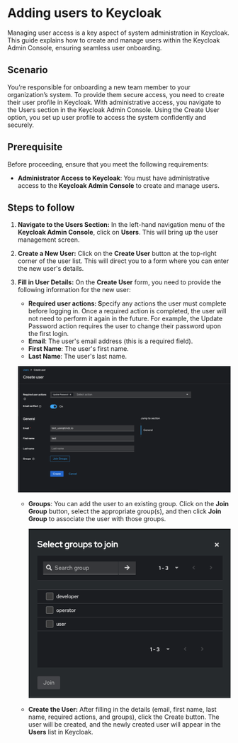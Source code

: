 # Adding users to Keycloak

Managing user access is a key aspect of system administration in Keycloak. This guide explains how to create and manage users within the Keycloak Admin Console, ensuring seamless user onboarding.

## Scenario

You’re responsible for onboarding a new team member to your organization’s system. To provide them secure access, you need to create their user profile in Keycloak. With administrative access, you navigate to the Users section in the Keycloak Admin Console. Using the Create User option, you set up user profile to access the system confidently and securely.

## Prerequisite

Before proceeding, ensure that you meet the following requirements:

- **Administrator Access to Keycloak**: You must have administrative access to the **Keycloak Admin Console** to create and manage users.

## Steps to follow

1. **Navigate to the Users Section:** In the left-hand navigation menu of the **Keycloak Admin Console**, click on **Users**. This will bring up the user management screen.
2. **Create a New User:** Click on the **Create User** button at the top-right corner of the user list. This will direct you to a form where you can enter the new user's details.
3. **Fill in User Details:** On the **Create User** form, you need to provide the following information for the new user:
    - **Required user actions: S**pecify any actions the user must complete before logging in. Once a required action is completed, the user will not need to perform it again in the future. For example, the Update Password action requires the user to change their password upon the first login.
    - **Email**: The user's email address (this is a required field).
    - **First Name**: The user's first name.
    - **Last Name**: The user's last name.
    
    ![image.png](/learn/operator_learn_track/keycloak/image.png)
    
    - **Groups**: You can add the user to an existing group. Click on the **Join Group** button, select the appropriate group(s), and then click **Join Group** to associate the user with those groups.
        
        ![image.png](/learn/operator_learn_track/keycloak/image1.png)
        
    - **Create the User:** After filling in the details (email, first name, last name, required actions, and groups), click the Create button. The user will be created, and the newly created user will appear in the **Users** list in Keycloak.